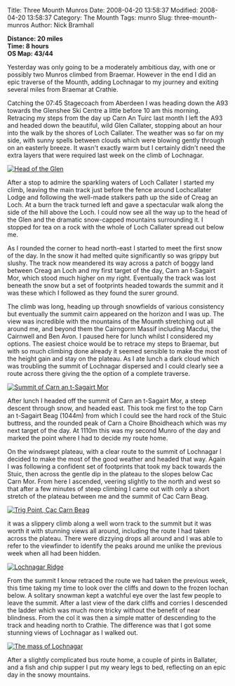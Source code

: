 Title: Three Mounth Munros
Date: 2008-04-20 13:58:37
Modified: 2008-04-20 13:58:37
Category: The Mounth
Tags: munro
Slug: three-mounth-munros
Author: Nick Bramhall

**Distance: 20 miles  
Time: 8 hours  
OS Map: 43/44**

Yesterday was only going to be a moderately ambitious day, with one or possibly two Munros climbed from Braemar. However in the end I did an epic traverse of the Mounth, adding Lochnagar to my journey and exiting several miles from Braemar at Crathie.

Catching the 07:45 Stagecoach from Aberdeen I was heading down the A93 towards the Glenshee Ski Centre a little before 10 am this morning. Retracing my steps from the day up Carn An Tuirc last month I left the A93 and headed down the beautiful, wild Glen Callater, stopping about an hour into the walk by the shores of Loch Callater. The weather was so far on my side, with sunny spells between clouds which were blowing gently through on an easterly breeze. It wasn't exactly warm but I certainly didn't need the extra layers that were required last week on the climb of Lochnagar.

<!--more-->

[![Head of the Glen](http://farm3.static.flickr.com/2155/2427013573_487db3e5c8_b.jpg)](http://www.flickr.com/photos/53725815@N00/2427013573)



After a stop to admire the sparkling waters of Loch Callater I started my climb, leaving the main track just before the fence around Lochcallater Lodge and following the well-made stalkers path up the side of Creag an Loch. At a burn the track turned left and gave a spectacular walk along the side of the hill above the Loch. I could now see all the way up to the head of the Glen and the dramatic snow-capped mountains surrounding it. I stopped for tea on a rock with the whole of Loch Callater spread out below me.

As I rounded the corner to head north-east I started to meet the first snow of the day. In the snow it had melted quite significantly so was grippy but slushy. The track now meandered its way across a patch of boggy land between Creag an Loch and my first target of the day, Carn an t-Sagairt Mor, which stood much higher on my right. Eventually the track was lost beneath the snow but a set of footprints headed towards the summit and it was these which I followed as they found the surer ground.

The climb was long, heading up through snowfields of various consistency but eventually the summit cairn appeared on the horizon and I was up. The view was incredible with the mountains of the Mounth stretching out all around me, and beyond them the Cairngorm Massif including Macdui, the Cairnwell and Ben Avon. I paused here for lunch whilst I considered my options. The easiest choice would be to retrace my steps to Braemar, but with so much climbing done already it seemed sensible to make the most of the height gain and stay on the plateau. As I ate lunch a dark cloud which was troubling the summit of Lochnagar dispersed and I could clearly see a route across there giving the the option of a complete traverse.



[![Summit of Carn an t-Sagairt Mor](http://farm3.static.flickr.com/2089/2427666400_855e3a8bbd_b.jpg)](http://www.flickr.com/photos/53725815@N00/2427666400)



After lunch I headed off the summit of Carn an t-Sagairt Mor, a steep descent through snow, and headed east. This took me first to the top Carn an t-Sagairt Beag (1044m) from which I could see the hard rock of the Stuic buttress, and the rounded peak of Carn a Choire Bhoidheach which was my next target of the day. At 1110m this was my second Munro of the day and marked the point where I had to decide my route home.

On the windswept plateau, with a clear route to the summit of Lochnagar I decided to make the most of the good weather and headed that way. Again I was following a confident set of footprints that took my back towards the Stuic, then across the gentle dip in the plateau to the slopes below Cac Carn Mor. From here I ascended, veering slightly to the north and west so that after a few minutes of steep climbing I came out with only a short stretch of the plateau between me and the summit of Cac Carn Beag.



[![Trig Point, Cac Carn Beag](http://farm3.static.flickr.com/2047/2426872427_6ee5099617_b.jpg)](http://www.flickr.com/photos/53725815@N00/2426872427)



it was a slippery climb along a well worn track to the summit but it was worth it with stunning views all around, including the route I had taken across the plateau. There were dizzying drops all around and I was able to refer to the viewfinder to identify the peaks around me unlike the previous week when all had been hidden.



[![Lochnagar Ridge](http://farm4.static.flickr.com/3278/2427722226_0b80655aae_b.jpg)](http://www.flickr.com/photos/53725815@N00/2427722226)



From the summit I know retraced the route we had taken the previous week, this time taking my time to look over the cliffs and down to the frozen lochan below. A solitary snowman kept a watchful eye over the last few people to leave the summit. After a last view of the dark cliffs and corries I descended the ladder which was much more tricky without the benefit of near blindness. From the col it was then a simple matter of descending to the track and heading north to Crathie. The difference was that I got some stunning views of Lochnagar as I walked out.



[![The mass of Lochnagar](http://farm3.static.flickr.com/2303/2427831244_f3a0eb2588_b.jpg)](http://www.flickr.com/photos/53725815@N00/2427831244)



After a slightly complicated bus route home, a couple of pints in Ballater, and a fish and chip supper I put my weary legs to bed, reflecting on an epic day in the snowy mountains. 
